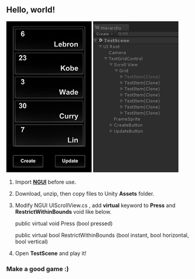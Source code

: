 
## Hello, world!

![](/Screen.png) ![](/Hierarchy.png)

1. Import [**NGUI**](https://www.assetstore.unity3d.com/en/#!/content/2413) before use.

2. Download, unzip, then copy files to Unity **Assets** folder.

3. Modify NGUI UIScrollView.cs , add **virtual** keyword to **Press** and **RestrictWithinBounds** void like below.

	public virtual void Press (bool pressed)

	public virtual bool RestrictWithinBounds (bool instant, bool horizontal, bool vertical)
    
4. Open **TestScene** and play it!


### Make a good game :)
